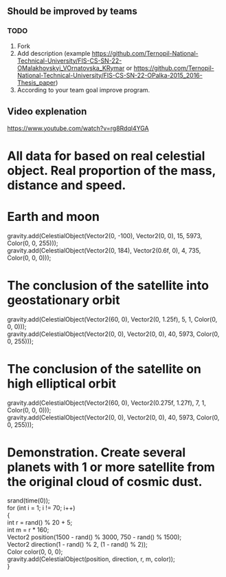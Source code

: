 ## Should be improved by teams
### TODO
1. Fork
2. Add description (example https://github.com/Ternopil-National-Technical-University/FIS-CS-SN-22-OMalakhovskyi_VOrnatovska_KRymar or https://github.com/Ternopil-National-Technical-University/FIS-CS-SN-22-OPalka-2015_2016-Thesis_paper)
3. According to your team goal improve program.

## Video explenation  
https://www.youtube.com/watch?v=rg8Rdql4YGA  
<h1>All data for based on real celestial object. Real proportion of the mass, distance and speed.</h1>

<h1>Earth and moon</h1>
gravity.add(CelestialObject(Vector2(0, -100), Vector2(0, 0), 15, 5973, Color(0, 0, 255)));<br>
gravity.add(CelestialObject(Vector2(0, 184), Vector2(0.6f, 0), 4, 735, Color(0, 0, 0)));

<h1>The conclusion of the satellite into geostationary orbit</h1>
gravity.add(CelestialObject(Vector2(60, 0), Vector2(0, 1.25f), 5, 1, Color(0, 0, 0)));<br>
gravity.add(CelestialObject(Vector2(0, 0), Vector2(0, 0), 40, 5973, Color(0, 0, 255)));

<h1>The conclusion of the satellite on high elliptical orbit</h1>
gravity.add(CelestialObject(Vector2(60, 0), Vector2(0.275f, 1.27f), 7, 1, Color(0, 0, 0)));<br>
gravity.add(CelestialObject(Vector2(0, 0), Vector2(0, 0), 40, 5973, Color(0, 0, 255)));

<h1>Demonstration. Create several planets with 1 or more satellite from the original cloud of cosmic dust.</h1>
srand(time(0));<br>
for (int i = 1; i != 70; i++)<br>
{<br>
	int r = rand() % 20 + 5;<br>
	int m = r * 160;<br>
	Vector2 position(1500 - rand() % 3000, 750 - rand() % 1500);<br>
	Vector2 direction(1 - rand() % 2, (1 - rand() % 2));<br>
	Color color(0, 0, 0);<br>
	gravity.add(CelestialObject(position, direction, r, m, color));<br>
}
